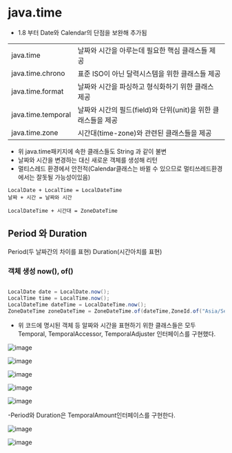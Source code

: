 
# java.time

- 1.8 부터 Date와 Calendar의 단점을 보완해 추가됨

|||
|---|---|
|java.time| 날짜와 시간을 아루는데 필요한 핵심 클래스들 제공|
|java.time.chrono| 표준 ISO이 아닌 달력시스템을 위한 클래스들 제공|
|java.time.format| 날짜와 시간을 파싱하고 형식화하기 위한 클래스 제공|
|java.time.temporal| 날짜와 시간의 필드(field)와 단위(unit)을 위한 클래스들을 제공|
|java.time.zone|  시간대(time-zone)와 관련된 클래스들을 제공|

- 위 java.time패키지에 속한 클래스들도 String 과 같이 불변
- 날짜와 시간을 변경하는 대신 새로운 객체를 생성해 리턴
- 멀티스레드 환경에서 안전적(Calendar클래스는 바뀔 수 있으므로 멀티쓰레드환경에서는 잘돗될 가능성이있음)

```
LocalDate + LocalTime = LocalDateTime
날짜 + 시간 = 날짜와 시간

LocalDateTime + 시간대 = ZoneDateTime

```

## Period 와 Duration

Period(두 날짜간의 차이를 표현)
Duration(시간아치를 표현)

### 객체 생성 now(), of()

```java

LocalDate date = LocalDate.now();
LocalTime time = LocalTime.now();
LocalDateTime dateTime = LocalDateTime.now();
ZoneDateTime zoneDateTime = ZoneDateTime.of(dateTime,ZoneId.of("Asia/Seoul"));

```

- 위 코드에 명시된 객체 등 알짜와 시간을 표현하기 위한 클래스들은 모두 Temporal, TemporalAccessor, TemporalAdjuster 인터페이스를 구현했다.


![image](https://user-images.githubusercontent.com/78067072/227815154-214a4d3b-1961-4b0f-8e91-00db1132cb97.png)

![image](https://user-images.githubusercontent.com/78067072/227815176-55ef6f4a-5bf8-49d0-9f52-4de75f8ab867.png)

![image](https://user-images.githubusercontent.com/78067072/227815188-04e7e000-ccbd-4e15-b1da-0cc6f6276dc4.png)

![image](https://user-images.githubusercontent.com/78067072/227816407-0db846b3-b706-47f5-9198-16ca88a451cd.png)


![image](https://user-images.githubusercontent.com/78067072/227815211-b18ad212-23c5-48b0-92e5-6f6531b22eb3.png)


-Period와 Duration은 TemporalAmount인터페이스를 구현한다.

![image](https://user-images.githubusercontent.com/78067072/227816386-02626f80-b3b9-40b7-b735-cc9f56652470.png)

![image](https://user-images.githubusercontent.com/78067072/227816225-66412b52-18b4-460c-a6c6-2c8f75955db1.png)

